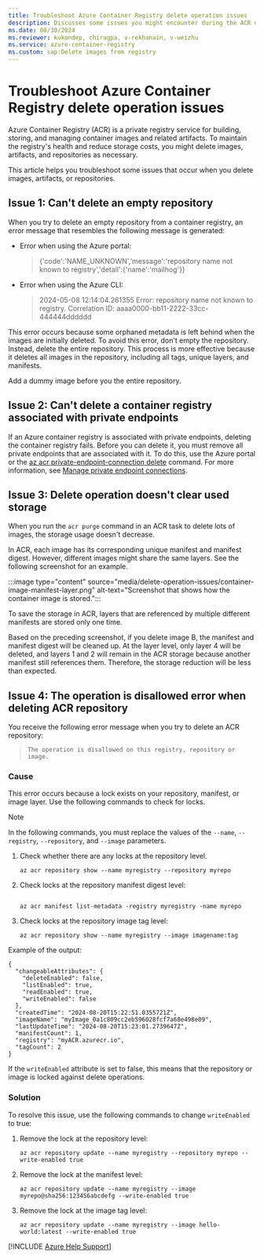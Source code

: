 ```yaml
---
title: Troubleshoot Azure Container Registry delete operation issues
description: Discusses some issues you might encounter during the ACR deletion process.
ms.date: 08/30/2024
ms.reviewer: kukondep, chiragpa, v-rekhanain, v-weizhu
ms.service: azure-container-registry
ms.custom: sap:Delete images from registry
---
```

# Troubleshoot Azure Container Registry delete operation issues

Azure Container Registry (ACR) is a private registry service for building, storing, and managing container images and related artifacts. To maintain the registry's health and reduce storage costs, you might delete images, artifacts, and repositories as necessary.

This article helps you troubleshoot some issues that occur when you delete images, artifacts, or repositories.

## Issue 1: Can't delete an empty repository

When you try to delete an empty repository from a container registry, an error message that resembles the following message is generated:

- Error when using the Azure portal: 

    > {'code':'NAME_UNKNOWN','message':'repository name not known to registry','detail':{'name':'mailhog'}}

- Error when using the Azure CLI: 

    > 2024-05-08 12:14:04.261355 Error: repository name not known to registry. Correlation ID: aaaa0000-bb11-2222-33cc-444444dddddd

This error occurs because some orphaned metadata is left behind when the images are initially deleted. To avoid this error, don't empty the repository. Instead, delete the entire repository. This process is more effective because it deletes all images in the repository, including all tags, unique layers, and manifests. 

Add a dummy image before you the entire repository.

## Issue 2: Can't delete a container registry associated with private endpoints

If an Azure container registry is associated with private endpoints, deleting the container registry fails. Before you can delete it, you must remove all private endpoints that are associated with it. To do this, use the Azure portal or the [az acr private-endpoint-connection delete](/cli/azure/acr/private-endpoint-connection#az-acr-private-endpoint-connection-delete) command. For more information, see [Manage private endpoint connections](/azure/container-registry/container-registry-private-link#manage-private-endpoint-connections).

## Issue 3: Delete operation doesn't clear used storage

When you run the `acr purge` command in an ACR task to delete lots of images, the storage usage doesn't decrease.

In ACR, each image has its corresponding unique manifest and manifest digest. However, different images might share the same layers. See the following screenshot for an example.

 :::image type="content" source="media/delete-operation-issues/container-image-manifest-layer.png" alt-text="Screenshot that shows how the container image is stored.":::

To save the storage in ACR, layers that are referenced by multiple different manifests are stored only one time.

Based on the preceding screenshot, if you delete image B, the manifest and manifest digest will be cleaned up. At the layer level, only layer 4 will be deleted, and layers 1 and 2 will remain in the ACR storage because another manifest still references them. Therefore, the storage reduction will be less than expected.

## Issue 4: The operation is disallowed error when deleting ACR repository

You receive the following error message when you try to delete an ACR repository:

> `The operation is disallowed on this registry, repository or image.`

### Cause

This error occurs because a lock exists on your repository, manifest, or image layer. Use the following commands to check for locks.

> [!NOTE]
> In the following commands, you must replace the values of the `--name`, `--registry`, `--repository`, and `--image` parameters.

1. Check whether there are any locks at the repository level. 

    ```CLI
    az acr repository show --name myregistry --repository myrepo
    ```
2. Check locks at the repository manifest digest level:

    ```CLI

    az acr manifest list-metadata -registry myregistry -name myrepo      
    ```
3. Check locks at the repository image tag level:

    ```CLI
    az acr repository show --name myregistry --image imagename:tag
    ```
Example of the output:

```output
{
  "changeableAttributes": {
    "deleteEnabled": false,
    "listEnabled": true,
    "readEnabled": true,
    "writeEnabled": false
  },
  "createdTime": "2024-08-20T15:22:51.0355721Z",
  "imageName": "myImage_0a1c809cc2eb596028fcf7a68e498e09",
  "lastUpdateTime": "2024-08-20T15:23:01.2739647Z",
  "manifestCount": 1,
  "registry": "myACR.azurecr.io",
  "tagCount": 2
}
```

If the `writeEnabled` attribute is set to false, this means that the repository or image is locked against delete operations. 

### Solution

To resolve this issue, use the following commands to change `writeEnabled` to true:

1. Remove the lock at the repository level:

    ```CLI
    az acr repository update --name myregistry --repository myrepo --write-enabled true
    ```
2. Remove the lock at the manifest level:

    ```CLI
    az acr repository update --name myregistry --image myrepo@sha256:123456abcdefg --write-enabled true
    ```
3. Remove the lock at the image tag level:

    ```CLI
    az acr repository update --name myregistry --image hello-world:latest --write-enabled true
    ```
[!INCLUDE [Azure Help Support](../../includes/azure-help-support.md)]
